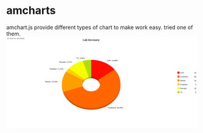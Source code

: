 # amcharts
amchart.js provide different types of chart to make work easy. tried one of them.
![alt tag](https://github.com/Abhaysardhara/amcharts/blob/master/amCharts.png)
